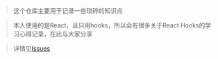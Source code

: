 > 这个仓库主要用于记录一些琐碎的知识点

> 本人使用的是React，且只用hooks，所以会有很多关于React Hooks的学习心得记录，在此与大家分享

> 详情见[Issues](https://github.com/FE-wuhao/TrivialKnowledge/issues)
